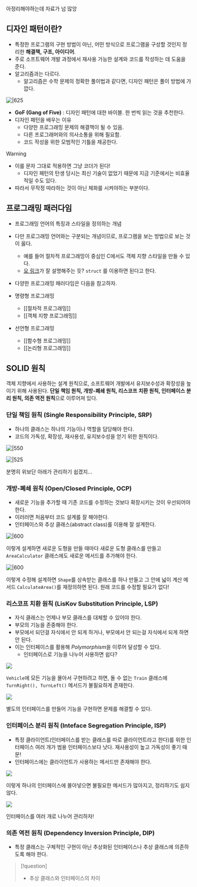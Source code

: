 
아정리해야하는데 자료가 넘 많앙

## 디자인 패턴이란?

- 특정한 프로그램의 구현 방법이 아닌, 어떤 방식으로 프로그램을 구성할 것인지 정리한 **해결책, 구조, 아이디어**.
- 주로 소프트웨어 개발 과정에서 재사용 가능한 설계와 코드를 작성하는 데 도움을 준다.
- 알고리즘과는 다르다.
	- 알고리즘은 수학 문제의 정확한 풀이법과 같다면, 디자인 패턴은 풀이 방법에 가깝다.

![|625](https://i.imgur.com/CnD7DTh.png)

- **GoF (Gang of Five)** : 디자인 패턴에 대한 바이블. 한 번씩 읽는 것을 추천한다.
- 디자인 패턴을 배우는 이유
	- 다양한 프로그래밍 문제의 해결책이 될 수 있음.
	- 다른 프로그래머와의 의사소통을 위해 필요함.
	- 코드 작성을 위한 모범적인 기틀을 제공한다.

> [!warning]
> - 이를 문자 그대로 적용하면 그냥 코더가 된다!
> 	- 디자인 패턴의 탄생 당시는 최신 기술이 없었기 때문에 지금 기준에서는 비효율적일 수도 있다.
> - 따라서 무작정 따라하는 것이 아닌 체화를 시켜야하는 부분이다.

## 프로그래밍 패러다임

- 프로그래밍 언어의 특징과 스타일을 정의하는 개념
- 다만 프로그래밍 언어와는 구분되는 개념이므로, 프로그램을 보는 방법으로 보는 것이 옳다.
	- 예를 들어 절차적 프로그래밍이 중심인 C에서도 객체 지향 스타일을 만들 수 있다.
	- [요 링크](https://velog.io/@gomjellie/C%EC%9D%98-%EA%B0%9D%EC%B2%B4)가 잘 설명해주는 듯? `struct` 를 이용하면 된다고 한다.
- 다양한 프로그래밍 패러다임은 다음을 참고하자.

- 명령형 프로그래밍
	- [[절차적 프로그래밍]]
	- [[객체 지향 프로그래밍]]
- 선언형 프로그래밍
	- [[함수형 프로그래밍]]
	- [[논리형 프로그래밍]]

## SOLID 원칙

객체 지향에서 사용하는 설계 원칙으로, 소프트웨어 개발에서 유지보수성과 확장성을 높이기 위해 사용된다.
**단일 책임 원칙, 개방-폐쇄 원칙, 리스코프 치환 원칙, 인터페이스 분리 원칙, 의존 역전 원칙**으로 이루어져 있다.

### 단일 책임 원칙 (Single Responsibility Principle, SRP)

- 하나의 클래스는 하나의 기능이나 역할을 담당해야 한다.
- 코드의 가독성, 확장성, 재사용성, 유지보수성을 얻기 위한 원칙이다.

![|550](https://i.imgur.com/xR7twM7.png)

![|525](https://i.imgur.com/pMibGWg.png)

분명히 위보단 아래가 관리하기 쉽겠지...

### 개방-폐쇄 원칙 (Open/Closed Principle, OCP)

- 새로운 기능을 추가할 때 기존 코드를 수정하는 것보다 확장시키는 것이 우선되어야 한다.
- 이러러면 처음부터 코드 설계를 잘 해야한다.
- 인터페이스와 추상 클래스(abstract class)를 이용해 잘 설계한다.

![|600](https://i.imgur.com/t3VclpQ.png)

이렇게 설계하면 새로운 도형을 만들 때마다 새로운 도형 클래스를 만들고 `AreaCalculator` 클래스에도 새로운 메서드를 추가해야 한다.

![|600](https://i.imgur.com/irZg6w4.png)

이렇게 수정해 설계하면 `Shape`를 상속받는 클래스를 하나 만들고 그 안에 넓이 계산 메서드 `CalculateArea()`를 재정의하면 된다. 원래 코드를 수정할 필요가 없다!

### 리스코프 치환 원칙 (LisKov Substitution Principle, LSP)

- 자식 클래스는 언제나 부모 클래스를 대체할 수 있어야 한다.
- 부모의 기능을 존중해야 한다.
- 부모에서 되던걸 자식에서 안 되게 하거나, 부모에서 안 되는걸 자식에서 되게 하면 안 된다.
- 이는 인터페이스를 활용해 *Polymorphism*을 이루어 달성할 수 있다.
	- 인터페이스로 기능을 나누어 사용하면 쉽다?

![](https://i.imgur.com/HRwAvoZ.png)

`Vehicle`에 모든 기능을 몰아서 구현하려고 하면, 돌 수 없는 `Train` 클래스에 `TurnRight(), TurnLeft()` 메서드가 불필요하게 존재한다.

![](https://i.imgur.com/pb94SZK.png)

 별도의 인터페이스를 만들어 기능을 구현하면 문제를 해결할 수 있다.

### 인터페이스 분리 원칙 (Inteface Segregation Principle, ISP)

- 특정 클라이언트(인터페이스를 받는 클래스를 따로 클라이언트라고 한다)를 위한 인터페이스 여러 개가 범용 인터페이스보다 낫다. 재사용성이 높고 가독성이 좋기 때문!
- 인터페이스에는 클라이언트가 사용하는 메서드만 존재해야 한다.

![](https://i.imgur.com/H9B0G5L.png)

이렇게 하나의 인터페이스에 몰아넣으면 불필요한 메서드가 많아지고, 정리하기도 쉽지 않다.

![](https://i.imgur.com/kOgfZot.png)

인터페이스를 여러 개로 나누어 관리하자!

### 의존 역전 원칙 (Dependency Inversion Principle, DIP)

- 특정 클래스는 구체적인 구현이 아닌 추상화된 인터페이스나 추상 클래스에 의존하도록 해야 한다.

> [!question]
> - 추상 클래스와 인터페이스의 차이
